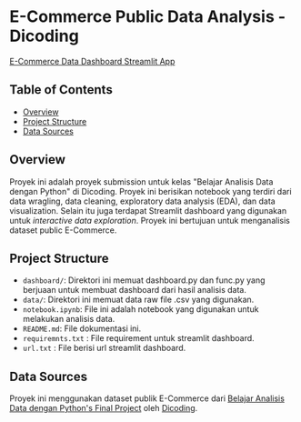 # E-Commerce Public Data Analysis - Dicoding

[E-Commerce Data Dashboard Streamlit App](https://ecommerce-data-analysis-project.streamlit.app/)

## Table of Contents
- [Overview](#overview)
- [Project Structure](#project-structure)
- [Data Sources](#data-sources)

## Overview
Proyek ini adalah proyek submission untuk kelas "Belajar Analisis Data dengan Python" di Dicoding. Proyek ini berisikan notebook yang terdiri dari data wragling, data cleaning, exploratory data analysis (EDA), dan data visualization. Selain itu juga terdapat Streamlit dashboard yang digunakan untuk _interactive data exploration_. Proyek ini bertujuan untuk menganalisis dataset public E-Commerce.

## Project Structure
- `dashboard/`: Direktori ini memuat dashboard.py dan func.py yang berjuaan untuk membuat dashboard dari hasil analisis data.
- `data/`: Direktori ini memuat data raw file .csv yang digunakan.
- `notebook.ipynb`: File ini adalah notebook yang digunakan untuk melakukan analisis data.
- `README.md`: File dokumentasi ini.
- `requiremnts.txt` : File requirement untuk streamlit dashboard.
- `url.txt` : File berisi url streamlit dashboard.

## Data Sources
Proyek ini menggunakan dataset publik E-Commerce dari [Belajar Analisis Data dengan Python's Final Project](https://drive.google.com/file/d/1MsAjPM7oKtVfJL_wRp1qmCajtSG1mdcK/view) oleh [Dicoding](https://www.dicoding.com/).

